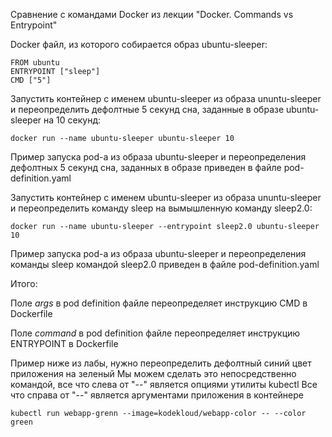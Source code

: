 Сравнение с командами Docker из лекции "Docker. Commands vs Entrypoint"

Docker файл, из которого собирается образ ubuntu-sleeper:
```
FROM ubuntu
ENTRYPOINT ["sleep"]
CMD ["5"]
```
Запустить контейнер с именем ubuntu-sleeper из образа ununtu-sleeper и переопределить дефолтные 5 секунд сна, заданные в образе ubuntu-sleeper на 10 секунд:

`docker run --name ubuntu-sleeper ubuntu-sleeper 10`

Пример запуска pod-а из образа ubuntu-sleeper и переопределения дефолтных 5 секунд сна, заданных в образе приведен в файле pod-definition.yaml

Запустить контейнер с именем ubuntu-sleeper из образа ununtu-sleeper и переопределить команду sleep на вымышленную команду sleep2.0:

`docker run --name ubuntu-sleeper --entrypoint sleep2.0 ubuntu-sleeper 10`

Пример запуска pod-а из образа ubuntu-sleeper и переопределения команды sleep командой sleep2.0 приведен в файле pod-definition.yaml

Итого:

Поле *args* в pod definition файле переопределяет инструкцию CMD в Dockerfile

Поле *command* в pod definition файле переопределяет инструкцию ENTRYPOINT в Dockerfile

Пример ниже из лабы, нужно переопределить дефолтный синий цвет приложения на зеленый
Мы можем сделать это непосредственно командой, все что слева от "--" является опциями утилиты kubectl
Все что справа от "--" является аргументами приложения в контейнере

`kubectl run webapp-grenn --image=kodekloud/webapp-color -- --color green`